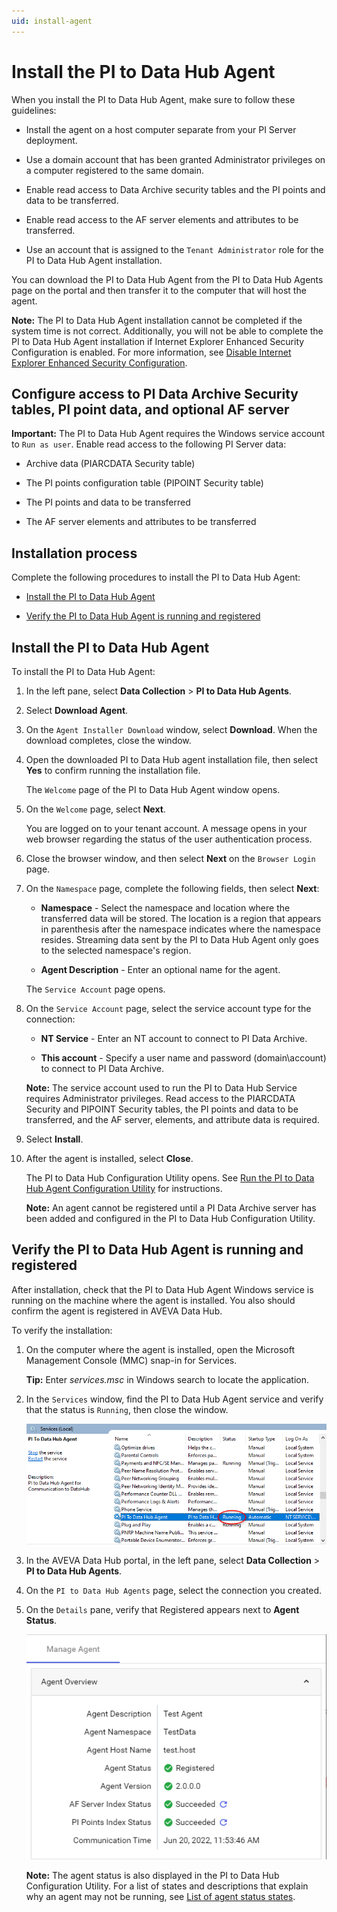 ```yaml
---
uid: install-agent
---
```


# Install the PI to Data Hub Agent

When you install the PI to Data Hub Agent, make sure to follow these guidelines:

- Install the agent on a host computer separate from your PI Server deployment.

- Use a domain account that has been granted Administrator privileges on a computer registered to the same domain.

- Enable read access to Data Archive security tables and the PI points and data to be transferred.

- Enable read access to the AF server elements and attributes to be transferred.

- Use an account that is assigned to the `Tenant Administrator` role for the PI to Data Hub Agent installation.

You can download the PI to Data Hub Agent from the PI to Data Hub Agents page on the portal and then transfer it to the computer that will host the agent.

**Note:** The PI to Data Hub Agent installation cannot be completed if the system time is not correct. Additionally, you will not be able to complete the PI to Data Hub Agent installation if Internet Explorer Enhanced Security Configuration is enabled. For more information, see [Disable Internet Explorer Enhanced Security Configuration](xref:disable-ie-security). 

## Configure access to PI Data Archive Security tables, PI point data, and optional AF server

**Important:** The PI to Data Hub Agent requires the Windows service account to `Run as user`. Enable read access to the following PI Server data:

- Archive data (PIARCDATA Security table)

- The PI points configuration table (PIPOINT Security table)

- The PI points and data to be transferred

- The AF server elements and attributes to be transferred 

## Installation process

Complete the following procedures to install the PI to Data Hub Agent:

- [Install the PI to Data Hub Agent](#install-the-pi-to-data-hub-agent)

- [Verify the PI to Data Hub Agent is running and registered](#verify-the-pi-to-data-hub-agent-is-running-and-registered)

## Install the PI to Data Hub Agent

To install the PI to Data Hub Agent:

1. In the left pane, select **Data Collection** > **PI to Data Hub Agents**.

1. Select **Download Agent**.

1. On the `Agent Installer Download` window, select **Download**. When the download completes, close the window.

1. Open the downloaded PI to Data Hub agent installation file, then select **Yes** to confirm running the installation file.
   
   The `Welcome` page of the PI to Data Hub Agent window opens.

1. On the `Welcome` page, select **Next**.

   You are logged on to your tenant account. A message opens in your web browser regarding the status of the user authentication process. 

1. Close the browser window, and then select **Next** on the `Browser Login` page.

1. On the `Namespace` page, complete the following fields, then select **Next**:

   - **Namespace** - Select the namespace and location where the transferred data will be stored. The location is a region that appears in parenthesis after the namespace indicates where the namespace resides. Streaming data sent by the PI to Data Hub Agent only goes to the selected namespace's region.

   - **Agent Description** - Enter an optional name for the agent.

   The `Service Account` page opens.

1. On the `Service Account` page, select the service account type for the connection:

   - **NT Service** - Enter an NT account to connect to PI Data Archive.

   - **This account** - Specify a user name and password (domain\account) to connect to PI Data Archive.

   **Note:** The service account used to run the PI to Data Hub Service requires Administrator privileges. Read access to the PIARCDATA Security and PIPOINT Security tables, the PI points and data to be transferred, and the AF server, elements, and attribute data is required.

1. Select **Install**.

1. After the agent is installed, select **Close**.

   The PI to Data Hub Configuration Utility opens. See [Run the PI to Data Hub Agent Configuration Utility](xref:pi-to-ocs-utility) for instructions.

   **Note:** An agent cannot be registered until a PI Data Archive server has been added and configured in the PI to Data Hub Configuration Utility.

## Verify the PI to Data Hub Agent is running and registered

After installation, check that the PI to Data Hub Agent Windows service is running on the machine where the agent is installed. You also should confirm the agent is registered in AVEVA Data Hub. 

To verify the installation:

1. On the computer where the agent is installed, open the Microsoft Management Console (MMC) snap-in for Services. <!--Angela Flores 11/12/21 there is no mention of selecting a host machine for this installation before this point.-->

   **Tip:** Enter *services.msc* in Windows search to locate the application.

1. In the `Services` window, find the PI to Data Hub Agent service and verify that the status is `Running`, then close the window.

   ![](../../images/services-window.png)

1. In the AVEVA Data Hub portal, in the left pane, select **Data Collection** > **PI to Data Hub Agents**.

1. On the `PI to Data Hub Agents` page, select the connection you created.

1. On the `Details` pane, verify that Registered appears next to **Agent Status**.

   ![Agent status](../../images/details-pane.png)

   **Note:** The agent status is also displayed in the PI to Data Hub Configuration Utility. For a list of states and descriptions that explain why an agent may not be running, see [List of agent status states](xref:pi-to-ocs-utility#list-of-agent-states).
